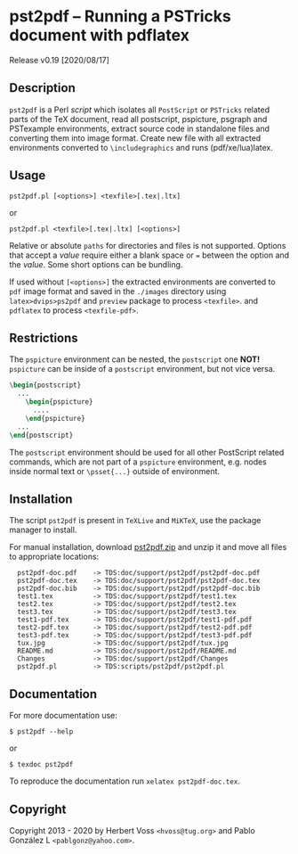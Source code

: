 # pst2pdf &ndash; Running a PSTricks document with pdflatex

Release v0.19 \[2020/08/17\]

## Description

`pst2pdf` is a Perl _script_ which isolates all `PostScript` or `PSTricks` related
parts of the TeX document, read all postscript, pspicture, psgraph and
PSTexample environments, extract source code in standalone files and
converting them into image format. Create new file with all extracted environments
converted to `\includegraphics` and runs (pdf/xe/lua)latex.

## Usage

```
pst2pdf.pl [<options>] <texfile>[.tex|.ltx]
```

or

```
pst2pdf.pl <texfile>[.tex|.ltx] [<options>]
```

Relative or absolute `paths` for directories and files is not supported. Options that accept a _value_ require either a blank
space or `=` between the option and the _value_. Some short options can be bundling.

If used without `[<options>]` the extracted environments are converted to `pdf` image format
and saved in the `./images` directory using `latex>dvips>ps2pdf` and `preview` package to process `<texfile>`.
and `pdflatex` to process `<texfile-pdf>`.

## Restrictions

The `pspicture` environment can be nested, the `postscript` one **NOT!**
`pspicture` can be inside of a `postscript` environment, but
not vice versa.

```latex
\begin{postscript}
  ...
    \begin{pspicture}
      ....
    \end{pspicture}
  ...
\end{postscript}
```

The `postscript` environment should be used for all other PostScript related
commands, which are not part of a `pspicture` environment, e.g. nodes inside
normal text or `\psset{...}` outside of environment.

## Installation

The script `pst2pdf` is present in `TeXLive` and `MiKTeX`, use the package manager to install.

For manual installation, download [pst2pdf.zip](http://mirrors.ctan.org/graphics/pstricks/scripts/pst2pdf.zip) and unzip it
and move all files to appropriate locations:

```
  pst2pdf-doc.pdf    -> TDS:doc/support/pst2pdf/pst2pdf-doc.pdf
  pst2pdf-doc.tex    -> TDS:doc/support/pst2pdf/pst2pdf-doc.tex
  pst2pdf-doc.bib    -> TDS:doc/support/pst2pdf/pst2pdf-doc.bib
  test1.tex          -> TDS:doc/support/pst2pdf/test1.tex
  test2.tex          -> TDS:doc/support/pst2pdf/test2.tex
  test3.tex          -> TDS:doc/support/pst2pdf/test3.tex
  test1-pdf.tex      -> TDS:doc/support/pst2pdf/test1-pdf.pdf
  test2-pdf.tex      -> TDS:doc/support/pst2pdf/test2-pdf.pdf
  test3-pdf.tex      -> TDS:doc/support/pst2pdf/test3-pdf.pdf
  tux.jpg            -> TDS:doc/support/pst2pdf/tux.jpg
  README.md          -> TDS:doc/support/pst2pdf/README.md
  Changes            -> TDS:doc/support/pst2pdf/Changes
  pst2pdf.pl         -> TDS:scripts/pst2pdf/pst2pdf.pl
```

## Documentation

For more documentation use:

```
$ pst2pdf --help
```

or

```
$ texdoc pst2pdf
```

To reproduce the documentation run `xelatex pst2pdf-doc.tex`.

## Copyright

Copyright 2013 - 2020 by Herbert Voss `<hvoss@tug.org>` and Pablo González L `<pablgonz@yahoo.com>`.
